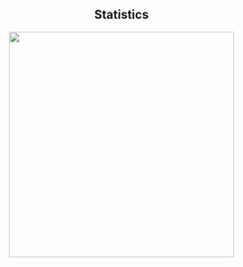 <div align="center">

## Statistics
<a href="https://github.com/anuraghazra/convoychat">
  <img height=400 align="center" src="https://github-readme-stats.vercel.app/api/top-langs?username=marci1175&langs_count=8" />
</a>
</div>


<!---
marci1175/marci1175 is a ✨ special ✨ repository because its `README.md` (this file) appears on your GitHub profile.
You can click the Preview link to take a look at your changes.
--->

